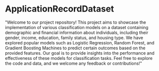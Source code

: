 # ApplicationRecordDataset
"Welcome to our project repository! This project aims to showcase the implementation of various classification models on a dataset containing demographic and financial information about individuals, including their gender, income, education, family status, and housing type. We have explored popular models such as Logistic Regression, Random Forest, and Gradient Boosting Machines to predict certain outcomes based on the provided features. Our goal is to provide insights into the performance and effectiveness of these models for classification tasks. Feel free to explore the code and data, and we welcome any feedback or contributions!"
